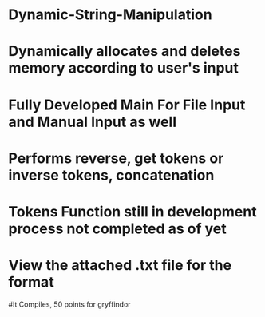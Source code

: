 # Dynamic-String-Manipulation
# Dynamically allocates and deletes memory according to user's input
# Fully Developed Main For File Input and Manual Input as well
# Performs reverse, get tokens or inverse tokens, concatenation 
# Tokens Function still in development process not completed as of yet
# View the attached .txt file for the format 


#It Compiles, 50 points for gryffindor

